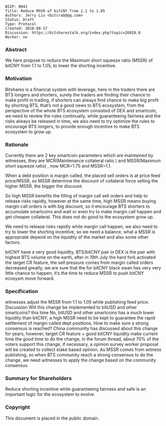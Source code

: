     BSIP: 0041
    Title: Reduce MSSR of bitCNY from 1.1 to 1.05
    Authors: Jerry Liu <bitcrab@qq.com>
    Status: Draft
    Type: Protocol
    Created: 2018-08-17
    Discussion: https://bitsharestalk.org/index.php?topic=26928.0
    Worker: no

### **Abstract**
We here propose to reduce the Maximum short squeeze ratio (MSSR) of bitCNY from 1.1 to 1.05, to lower the shorting incentive.

### **Motivation**
Bitshares is a financial system with leverage, here in the traders there are BTS longers and shorters, surely the traders are finding their chance to make profit in trading, if shorters can always find chance to make big profit by shorting BTS, that’s not a good news to BTS ecosystem, from the perspective of the whole BTS ecosystem consisted of DEX and smartcoin, we need to review the rules continually, while guaranteeing fairness and the risks always be released in time, we also need to try optimize the rules to encourage BTS longers, to provide enough incentive to make BTS ecosystem to grow up.

  
### **Rationale**
Currently there are 2 key smartcoin parameters which are maintained by witnesses, they are MCR(Maintenance collateral ratio ) and MSSR(Maximum short squeeze ratio) , now MCR=1.75 and MSSR=1.1.

When a debt position is margin called, the placed sell orders is at price feed price/MSSR, so MSSR determine the discount of collateral force selling the higher MSSR, the bigger the discount.

So high MSSR benefits the filling of margin call sell orders and help to release risks rapidly, however at the same time, high MSSR means buying margin call orders is with big discount, so it encourage BTS shorters to accumulate smartcoins and wait or even try to make margin call happen and get cheaper collateral. This does not do good to the ecosystem grow up.

We need to release risks rapidly while margin call happen, we also need to try to lower the shorting incentive, so we need a balance, what a MSSR is appropriate depend on the liquidity of the market and also some other factors.

bitCNY have a very good liquidity, BTS/bitCNY pair in DEX is the pair with highest BTS volume on the earth, after in 19th July the hard fork activated the target CR feature, the sell pressure comes from margin called orders decreased greatly,  we are sure that the for bitCNY black swan has very very little chance to happen, it’s the time to reduce MSSR to push bitCNY ecosysm move forward. 



### **Specification**
witnesses adjust the MSSR from 1.1 to 1.05 while publishing feed price.
Discussion
Will this change be implemented to bitUSD and other smartcoins?
this time No, bitUSD and other smartcoins has a much lower liquidity than bitCNY, a high MSSR need to be kept to guarantee the rapid settlement of margin called dept positions.
How to make sure a strong consensus is reached?
China community has discussed about this change for years, however, target CR feature + good bitCNY liquidity make current time the good time to do the change, in the forum thread, about 70% of the voters support this change, if necessary, a opinion survey worker proposal will be created to collect stake based opinion.
As MSSR comes from witness publishing, so when BTS community reach a strong consensus to do the change, we need witnesses to apply the change based on the community consensus 

### **Summary for Shareholders**
Reduce shorting incentive while guaranteeing fairness and safe is an important logic for the ecosystem to evolve.

### **Copyright**
This document is placed in the public domain.

